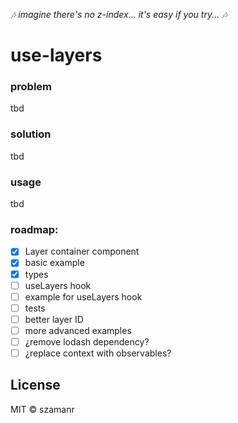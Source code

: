 _🎶 imagine there's no z-index... it's easy if you try... 🎶_
# use-layers

### problem

tbd

### solution

tbd

### usage

tbd

### roadmap:
- [x] Layer container component
- [x] basic example
- [x] types
- [ ] useLayers hook
- [ ] example for useLayers hook
- [ ] tests
- [ ] better layer ID
- [ ] more advanced examples
- [ ] ¿remove lodash dependency?
- [ ] ¿replace context with observables?

## License

MIT © szamanr
